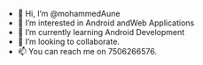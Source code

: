 - 👋 Hi, I’m @mohammedAune
- 👀 I’m interested in Android andWeb Applications
- 🌱 I’m currently learning Android Development
- 💞️ I’m looking to collaborate.
- 📫 You can reach me on 7506266576.

<!---
mohammedAune/mohammedAune is a ✨ special ✨ repository because its `README.md` (this file) appears on your GitHub profile.
You can click the Preview link to take a look at your changes.
--->
